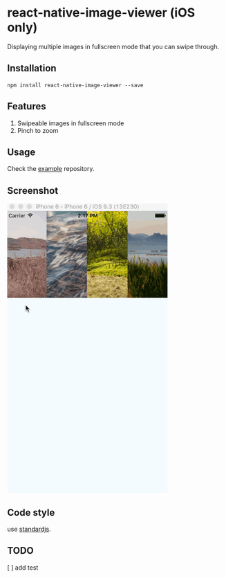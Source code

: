 # react-native-image-viewer (iOS only)

Displaying multiple images in fullscreen mode that you can swipe through.

## Installation

```
npm install react-native-image-viewer --save
```

## Features

1. Swipeable images in fullscreen mode
2. Pinch to zoom

## Usage

Check the [example]() repository.

## Screenshot

![react-native-image-viewer screenshot](react-native-image-viewer.gif)

## Code style

use [standardjs](http://standardjs.com/).

## TODO

[ ] add test